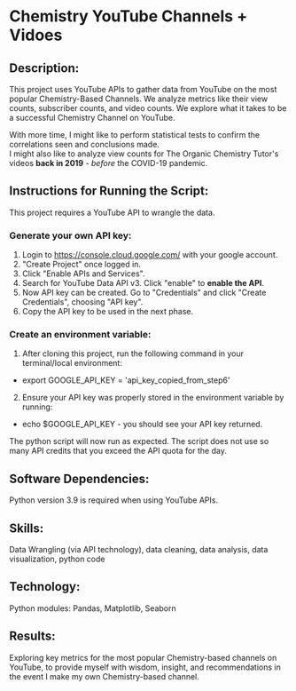 
# Chemistry YouTube Channels + Vidoes

## Description:
This project uses YouTube APIs to gather data from YouTube on the most popular Chemistry-Based Channels.  We analyze metrics like their view counts, subscriber counts, and video counts.  We explore what it takes to be a successful Chemistry Channel on YouTube.

With more time, I might like to perform statistical tests to confirm the correlations seen and conclusions made.  
I might also like to analyze view counts for The Organic Chemistry Tutor's videos **back in 2019** - _before_ the COVID-19 pandemic.  

## Instructions for Running the Script:
This project requires a YouTube API to wrangle the data.

### Generate your own API key: 
1. Login to https://console.cloud.google.com/ with your google account.  
2. "Create Project" once logged in.  
3. Click "Enable APIs and Services".
4. Search for YouTube Data API v3. Click "enable" to **enable the API**.
5. Now API key can be created. Go to "Credentials" and click "Create Credentials", choosing "API key".
6. Copy the API key to be used in the next phase.

### Create an environment variable:
1. After cloning this project, run the following command in your terminal/local environment:
- export GOOGLE_API_KEY = 'api_key_copied_from_step6'
2. Ensure your API key was properly stored in the environment variable by running:
- echo $GOOGLE_API_KEY - you should see your API key returned.

The python script will now run as expected.  The script does not use so many API credits that you exceed the API quota for the day.


## Software Dependencies:
Python version 3.9 is required when using YouTube APIs.

## Skills:
Data Wrangling (via API technology), data cleaning, data analysis, data visualization, python code 

## Technology:
Python modules: Pandas, Matplotlib, Seaborn

## Results:
Exploring key metrics for the most popular Chemistry-based channels on YouTube, to provide myself with wisdom, insight, and recommendations in the event I make my own Chemistry-based channel. 


